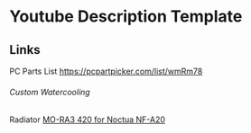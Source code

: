 # Youtube Description Template



## Links
PC Parts List https://pcpartpicker.com/list/wmRm78

###### Custom Watercooling

Radiator [MO-RA3 420 for Noctua NF-A20](https://shop.watercool.de/MO-RA3-420-for-Noctua-NF-A20_1)
